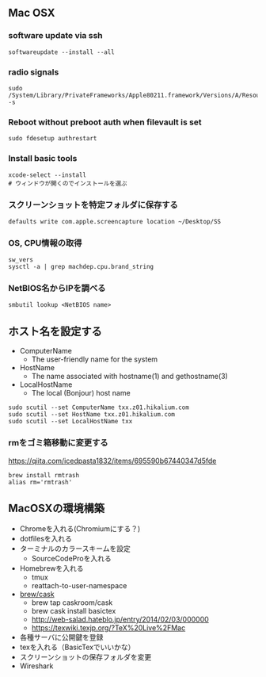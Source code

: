 ## Mac OSX

### software update via ssh

```
softwareupdate --install --all
```

### radio signals
```
sudo /System/Library/PrivateFrameworks/Apple80211.framework/Versions/A/Resources/airport -s
```

### Reboot without preboot auth when filevault is set

```
sudo fdesetup authrestart
```

### Install basic tools
```
xcode-select --install
# ウィンドウが開くのでインストールを選ぶ
```

### スクリーンショットを特定フォルダに保存する
```
defaults write com.apple.screencapture location ~/Desktop/SS
```

### OS, CPU情報の取得
```
sw_vers
sysctl -a | grep machdep.cpu.brand_string
```

### NetBIOS名からIPを調べる
```
smbutil lookup <NetBIOS name>
```

## ホスト名を設定する
- ComputerName
  - The user-friendly name for the system
- HostName
  - The name associated with hostname(1) and gethostname(3)
- LocalHostName
  - The local (Bonjour) host name

```
sudo scutil --set ComputerName txx.z01.hikalium.com
sudo scutil --set HostName txx.z01.hikalium.com
sudo scutil --set LocalHostName txx
```


### rmをゴミ箱移動に変更する
https://qiita.com/icedpasta1832/items/695590b67440347d5fde
```
brew install rmtrash
alias rm='rmtrash'
```


## MacOSXの環境構築
- Chromeを入れる(Chromiumにする？)
- dotfilesを入れる
- ターミナルのカラースキームを設定
  - SourceCodeProを入れる
- Homebrewを入れる
  - tmux
  - reattach-to-user-namespace
- [brew/cask](https://caskroom.github.io/)
  - brew tap caskroom/cask
  - brew cask install basictex
  - http://web-salad.hateblo.jp/entry/2014/02/03/000000
  - https://texwiki.texjp.org/?TeX%20Live%2FMac
- 各種サーバに公開鍵を登録
- texを入れる（BasicTexでいいかな）
- スクリーンショットの保存フォルダを変更
- Wireshark
